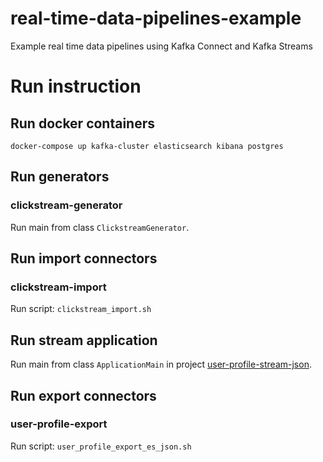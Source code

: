 # real-time-data-pipelines-example
Example real time data pipelines using Kafka Connect and Kafka Streams

# Run instruction

## Run docker containers

    docker-compose up kafka-cluster elasticsearch kibana postgres

## Run generators

### clickstream-generator

Run main from class ``ClickstreamGenerator``.

## Run import connectors

### clickstream-import

Run script: ```clickstream_import.sh```

## Run stream application

Run main from class ```ApplicationMain``` in project [user-profile-stream-json](user-profile-stream-json/src/main/java/com/github/piotrkalanski/ApplicationMain.java).

## Run export connectors

### user-profile-export

Run script: ```user_profile_export_es_json.sh```

